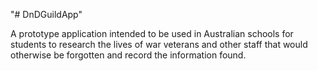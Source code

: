 "# DnDGuildApp" 

A prototype application intended to be used in Australian schools for students to research the lives of war veterans and other staff that would otherwise be forgotten and record the information found.

